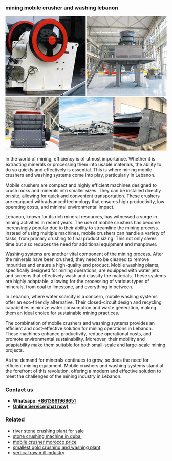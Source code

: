 <h3>mining mobile crusher and washing lebanon</h3><img src='1708498090.jpg' alt=''><p>In the world of mining, efficiency is of utmost importance. Whether it is extracting minerals or processing them into usable materials, the ability to do so quickly and effectively is essential. This is where mining mobile crushers and washing systems come into play, particularly in Lebanon.</p><p>Mobile crushers are compact and highly efficient machines designed to crush rocks and minerals into smaller sizes. They can be installed directly on site, allowing for quick and convenient transportation. These crushers are equipped with advanced technology that ensures high productivity, low operating costs, and minimal environmental impact.</p><p>Lebanon, known for its rich mineral resources, has witnessed a surge in mining activities in recent years. The use of mobile crushers has become increasingly popular due to their ability to streamline the mining process. Instead of using multiple machines, mobile crushers can handle a variety of tasks, from primary crushing to final product sizing. This not only saves time but also reduces the need for additional equipment and manpower.</p><p>Washing systems are another vital component of the mining process. After the minerals have been crushed, they need to be cleaned to remove impurities and ensure a high-quality end product. Mobile washing plants, specifically designed for mining operations, are equipped with water jets and screens that effectively wash and classify the materials. These systems are highly adaptable, allowing for the processing of various types of minerals, from coal to limestone, and everything in between.</p><p>In Lebanon, where water scarcity is a concern, mobile washing systems offer an eco-friendly alternative. Their closed-circuit design and recycling capabilities minimize water consumption and waste generation, making them an ideal choice for sustainable mining practices.</p><p>The combination of mobile crushers and washing systems provides an efficient and cost-effective solution for mining operations in Lebanon. These machines enhance productivity, reduce operational costs, and promote environmental sustainability. Moreover, their mobility and adaptability make them suitable for both small-scale and large-scale mining projects.</p><p>As the demand for minerals continues to grow, so does the need for efficient mining equipment. Mobile crushers and washing systems stand at the forefront of this revolution, offering a modern and effective solution to meet the challenges of the mining industry in Lebanon.</p><h3>Contact us</h3><ul><li><strong>Whatsapp:&nbsp;<a href="https://wa.me/8613661969651">+8613661969651</a></strong></li><li><a href="https://swt.shibang-china.com/?git&amp;zhl&amp;mining mobile crusher and washing lebanon"><strong>Online Service(chat now)</strong></a></li></ul><h3>Related</h3><ul><li><a href='river stone crushing plant for sale.md'>river stone crushing plant for sale</a></li><li><a href='stone crushing machine in dubai.md'>stone crushing machine in dubai</a></li><li><a href='mobile crusher morocco price.md'>mobile crusher morocco price</a></li><li><a href='smallest gold crushing and washing plant.md'>smallest gold crushing and washing plant</a></li><li><a href='vertical raw mill industry.md'>vertical raw mill industry</a></li></ul>